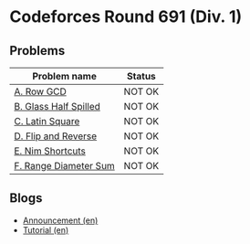 # Codeforces Round 691 (Div. 1)

## Problems

|Problem name|Status|
|------------|---------|
| [A. Row GCD](problems/A._Row_GCD.md)|NOT OK|
| [B. Glass Half Spilled](problems/B._Glass_Half_Spilled.md)|NOT OK|
| [C. Latin Square](problems/C._Latin_Square.md)|NOT OK|
| [D. Flip and Reverse](problems/D._Flip_and_Reverse.md)|NOT OK|
| [E. Nim Shortcuts](problems/E._Nim_Shortcuts.md)|NOT OK|
| [F. Range Diameter Sum](problems/F._Range_Diameter_Sum.md)|NOT OK|
## Blogs

- [Announcement (en)](blogs/Announcement_(en).md)
- [Tutorial (en)](blogs/Tutorial_(en).md)
